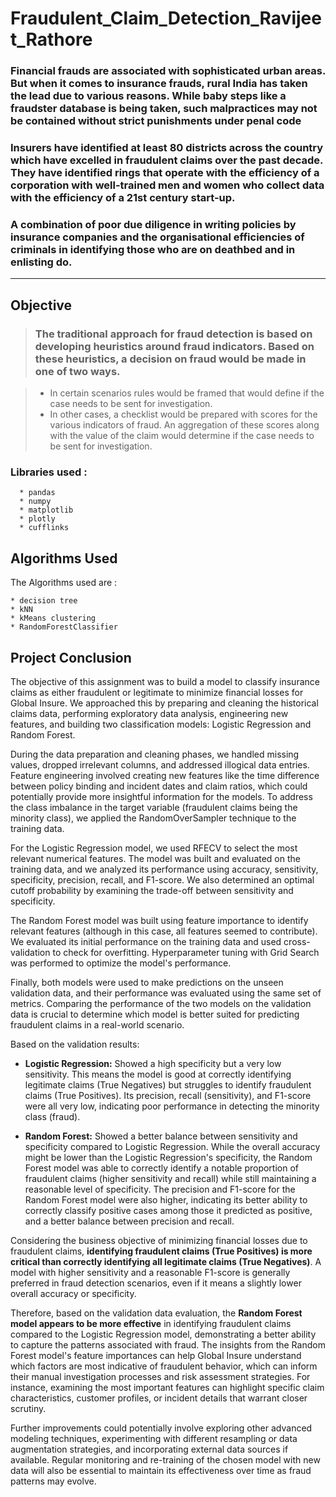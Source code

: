 # Fraudulent_Claim_Detection_Ravijeet_Rathore

###  Financial frauds are associated with sophisticated urban areas. But when it comes to insurance frauds, rural India has taken the lead due to various reasons. While baby steps like a fraudster database is being taken, such malpractices may not be contained without strict punishments under penal code

### Insurers have identified at least 80 districts across the country which have excelled in fraudulent claims over the past decade. They have identified rings that operate with the efficiency of a corporation with well-trained men and women who collect data with the efficiency of a 21st century start-up.

### A combination of poor due diligence in writing policies by insurance companies and the organisational efficiencies of criminals in identifying those who are on deathbed and in enlisting do.
---
## Objective

> ### The traditional approach for fraud detection is based on developing heuristics around fraud indicators. Based on these heuristics, a decision on fraud would be made in one of two ways. 

> * In certain scenarios rules would be framed that would define if the case needs to be sent for investigation. 
> * In other cases, a checklist would be prepared with scores for the various indicators of fraud. An aggregation of these scores along with the value of the claim would determine if the case needs to be sent for investigation.


### Libraries used : 
```
  * pandas
  * numpy
  * matplotlib
  * plotly
  * cufflinks
```

## Algorithms Used

The Algorithms used are : 

	* decision tree
	* kNN
	* kMeans clustering
	* RandomForestClassifier

## Project Conclusion
The objective of this assignment was to build a model to classify insurance claims as either fraudulent or legitimate to minimize financial losses for Global Insure. We approached this by preparing and cleaning the historical claims data, performing exploratory data analysis, engineering new features, and building two classification models: Logistic Regression and Random Forest.

During the data preparation and cleaning phases, we handled missing values, dropped irrelevant columns, and addressed illogical data entries. Feature engineering involved creating new features like the time difference between policy binding and incident dates and claim ratios, which could potentially provide more insightful information for the models. To address the class imbalance in the target variable (fraudulent claims being the minority class), we applied the RandomOverSampler technique to the training data.

For the Logistic Regression model, we used RFECV to select the most relevant numerical features. The model was built and evaluated on the training data, and we analyzed its performance using accuracy, sensitivity, specificity, precision, recall, and F1-score. We also determined an optimal cutoff probability by examining the trade-off between sensitivity and specificity.

The Random Forest model was built using feature importance to identify relevant features (although in this case, all features seemed to contribute). We evaluated its initial performance on the training data and used cross-validation to check for overfitting. Hyperparameter tuning with Grid Search was performed to optimize the model's performance.

Finally, both models were used to make predictions on the unseen validation data, and their performance was evaluated using the same set of metrics. Comparing the performance of the two models on the validation data is crucial to determine which model is better suited for predicting fraudulent claims in a real-world scenario.

Based on the validation results:

*   **Logistic Regression:** Showed a high specificity but a very low sensitivity. This means the model is good at correctly identifying legitimate claims (True Negatives) but struggles to identify fraudulent claims (True Positives). Its precision, recall (sensitivity), and F1-score were all very low, indicating poor performance in detecting the minority class (fraud).

*   **Random Forest:** Showed a better balance between sensitivity and specificity compared to Logistic Regression. While the overall accuracy might be lower than the Logistic Regression's specificity, the Random Forest model was able to correctly identify a notable proportion of fraudulent claims (higher sensitivity and recall) while still maintaining a reasonable level of specificity. The precision and F1-score for the Random Forest model were also higher, indicating its better ability to correctly classify positive cases among those it predicted as positive, and a better balance between precision and recall.

Considering the business objective of minimizing financial losses due to fraudulent claims, **identifying fraudulent claims (True Positives) is more critical than correctly identifying all legitimate claims (True Negatives)**. A model with higher sensitivity and a reasonable F1-score is generally preferred in fraud detection scenarios, even if it means a slightly lower overall accuracy or specificity.

Therefore, based on the validation data evaluation, the **Random Forest model appears to be more effective** in identifying fraudulent claims compared to the Logistic Regression model, demonstrating a better ability to capture the patterns associated with fraud. The insights from the Random Forest model's feature importances can help Global Insure understand which factors are most indicative of fraudulent behavior, which can inform their manual investigation processes and risk assessment strategies. For instance, examining the most important features can highlight specific claim characteristics, customer profiles, or incident details that warrant closer scrutiny.

Further improvements could potentially involve exploring other advanced modeling techniques, experimenting with different resampling or data augmentation strategies, and incorporating external data sources if available. Regular monitoring and re-training of the chosen model with new data will also be essential to maintain its effectiveness over time as fraud patterns may evolve.
